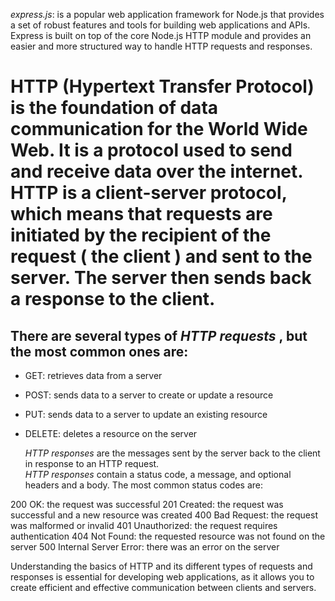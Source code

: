 _express.js_: is a popular web application framework for Node.js that provides a set of robust features and tools for building web applications and APIs. Express is built on top of the core Node.js HTTP module and provides an easier and more structured way to handle HTTP requests and responses.  

# HTTP (Hypertext Transfer Protocol) is the foundation of data communication for the World Wide Web. It is a protocol used to send and receive data over the internet. HTTP is a client-server protocol, which means that requests are initiated by the recipient of the request ( the client ) and sent to the server. The server then sends back a response to the client.  
  
  ## There are several types of _HTTP requests_ , but the most common ones are:  

- GET: retrieves data from a server
- POST: sends data to a server to create or update a resource
- PUT: sends data to a server to update an existing resource
- DELETE: deletes a resource on the server  

  _HTTP responses_ are the messages sent by the server back to the client in response to an HTTP request.  
_HTTP responses_ contain a status code, a message, and optional headers and a body. The most common status codes are:  

200 OK: the request was successful
201 Created: the request was successful and a new resource was created
400 Bad Request: the request was malformed or invalid
401 Unauthorized: the request requires authentication
404 Not Found: the requested resource was not found on the server
500 Internal Server Error: there was an error on the server  

  Understanding the basics of HTTP and its different types of requests and responses is essential for developing web applications, as it allows you to create efficient and effective communication between clients and servers.  
